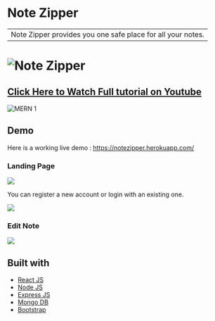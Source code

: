 # Note Zipper
<table>
<tr>
<td>
  Note Zipper provides you one safe place for all your notes.
</td>
</tr>
</table>

# ![Note Zipper](https://github.com/mansibarot04/COMP229finalproject)

## [Click Here to Watch Full tutorial on Youtube](https://www.youtube.com/watch?v=IQXjO0t4XRM&list=PLKhlp2qtUcSYC7EffnHzD-Ws2xG-j3aYo)
![MERN 1](https://user-images.githubusercontent.com/51760520/124705210-ea67ab00-df12-11eb-88cd-e9060c2942b9.png)

## Demo
Here is a working live demo :  https://notezipper.herokuapp.com/


### Landing Page

![](https://github.com/mansibarot04/COMP229finalproject/tree/main/images/landingpage.png)

You can register a new account or login with an existing one.

![](https://github.com/Piyush55dude/notezipper/blob/master/images/login.png)

### Edit Note

![](https://github.com/mansibarot04/COMP229finalproject/tree/main/images/editnote.png)






## Built with 

- [React JS](https://reactjs.org/)
- [Node JS](https://nodejs.org/) 
- [Express JS](https://expressjs.com/)
- [Mongo DB](https://www.mongodb.com/)
- [Bootstrap](http://getbootstrap.com/)

